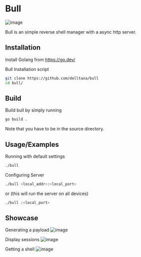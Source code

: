 
# Bull

![image](https://user-images.githubusercontent.com/114283067/220855638-f5973f5e-89ce-461a-81ef-666a909cde9e.png)


Bull is an simple reverse shell manager with a async http server.

## Installation

Install Golang from https://go.dev/

Bull Installation script
```bash
git clone https://github.com/delltaxa/bull
cd bull/
```
    
## Build

Build bull by simply running 
```bash
go build .
```
Note that you have to be in the source directory.
## Usage/Examples

Running with default settings
```bash
./bull
```

Configuring Server
```bash
./bull <local_addr>:<local_port>
```

or (this will run the server on all devices)

```bash
./bull :<local_port>
```
## Showcase

Generating a payload
![image](https://user-images.githubusercontent.com/114283067/220091299-421feaa2-4f41-4acb-a84e-602b164d039a.png)<br />

Display sessions
![image](https://user-images.githubusercontent.com/114283067/220092636-7349d470-85d1-463e-9585-fe416446ba09.png)<br />

Getting a shell
![image](https://user-images.githubusercontent.com/114283067/220093738-605d2222-aedb-437d-9019-daec351067a4.png)
